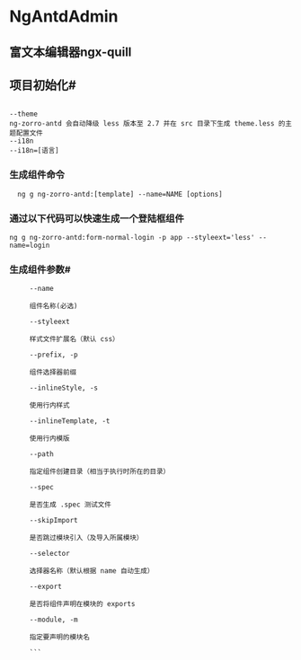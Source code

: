 # NgAntdAdmin

## 富文本编辑器ngx-quill

## 项目初始化#
``` ng add ng-zorro-antd [options] 

--theme
ng-zorro-antd 会自动降级 less 版本至 2.7 并在 src 目录下生成 theme.less 的主题配置文件
--i18n
--i18n=[语言] 
```

### 生成组件命令

```
  ng g ng-zorro-antd:[template] --name=NAME [options]
```
### 通过以下代码可以快速生成一个登陆框组件

```ng g ng-zorro-antd:form-normal-login -p app --styleext='less' --name=login```

###  生成组件参数#
```     
     --name
     
     组件名称(必选)
     
     --styleext
     
     样式文件扩展名（默认 css）
     
     --prefix, -p
     
     组件选择器前缀
     
     --inlineStyle, -s
     
     使用行内样式
     
     --inlineTemplate, -t
     
     使用行内模版
     
     --path
     
     指定组件创建目录（相当于执行时所在的目录）
     
     --spec
     
     是否生成 .spec 测试文件
     
     --skipImport
     
     是否跳过模块引入（及导入所属模块）
     
     --selector
     
     选择器名称（默认根据 name 自动生成）
     
     --export
     
     是否将组件声明在模块的 exports
     
     --module, -m
     
     指定要声明的模块名
     
     ```
